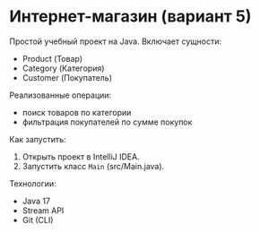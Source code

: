 # Интернет-магазин (вариант 5)

Простой учебный проект на Java. Включает сущности:
- Product (Товар)
- Category (Категория)
- Customer (Покупатель)

Реализованные операции:
- поиск товаров по категории
- фильтрация покупателей по сумме покупок

Как запустить:
1. Открыть проект в IntelliJ IDEA.
2. Запустить класс `Main` (src/Main.java).

Технологии:
- Java 17
- Stream API
- Git (CLI)
